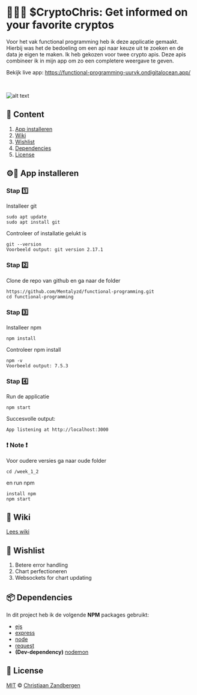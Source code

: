 # 👩🏻‍💻 $CryptoChris: Get informed on your favorite cryptos
Voor het vak functional programming heb ik deze applicatie gemaakt. Hierbij was het de bedoeling om een api naar keuze uit te zoeken en de data je eigen te maken. Ik heb gekozen voor twee crypto apis. Deze apis combineer ik in mijn app om zo een completere weergave te geven.

Bekijk live app:
<a href="https://functional-programming-uurvk.ondigitalocean.app/" target="_blank">https://functional-programming-uurvk.ondigitalocean.app/</a>

<br>

![alt text](https://user-images.githubusercontent.com/32453774/140294453-caf1c433-5ff5-4660-8be9-67c032c6474a.png)

## 📃 Content
1. [App installeren](#%EF%B8%8F-app-installeren)
3. [Wiki](#-wiki)
4. [Wishlist](#-wishlist)
5. [Dependencies](#dependencies)
6. [License](#license)


## ⚙️🚀 App installeren
### Stap 1️⃣
Installeer git
```
sudo apt update
sudo apt install git
```
Controleer of installatie gelukt is
```
git --version
Voorbeeld output: git version 2.17.1
```


### Stap 2️⃣
Clone de repo van github en ga naar de folder
```
https://github.com/Mentalyzd/functional-programming.git
cd functional-programming
```


### Stap 3️⃣
Installeer npm
```
npm install
```
Controleer npm install
```
npm -v
Voorbeeld output: 7.5.3
```


### Stap 4️⃣ 
Run de applicatie
```
npm start
```
Succesvolle output:
```
App listening at http://localhost:3000
```

### ❗️ Note ❗️
Voor oudere versies ga naar oude folder
```
cd /week_1_2
```
en run npm
```
install npm
npm start
```

## 📓 Wiki
[Lees wiki](https://github.com/Mentalyzd/functional-programming/wiki)

## 🔮 Wishlist
1. Betere error handling
2. Chart perfectioneren
3. Websockets for chart updating

## 📦 Dependencies
In dit project heb ik de volgende **NPM** packages gebruikt: 
* [ejs](https://www.npmjs.com/package/ejs)
* [express](https://www.npmjs.com/package/express)
* [node](https://www.npmjs.com/package/node)
* [request](https://www.npmjs.com/package/request)
* **(Dev-dependency)** [nodemon](https://www.npmjs.com/package/nodemon)

## 🔑 License
[MIT](https://github.com/Mentalyzd/Fitbud/blob/main/LICENSE) © [Christiaan Zandbergen](https://github.com/Mentalyzd)
